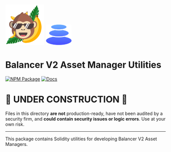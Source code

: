 # <img src="../../logo.svg" alt="ApeSwap" height="128px"> <img src="../../logo-b.svg" alt="Balancer" height="64px"> 

# Balancer V2 Asset Manager Utilities

[![NPM Package](https://img.shields.io/npm/v/@balancer-labs/v2-asset-manager-utils.svg)](https://www.npmjs.org/package/@balancer-labs/v2-asset-manager-utils)
[![Docs](https://img.shields.io/badge/docs-%F0%9F%93%84-blue)](https://docs.balancer.fi/developers/smart-contracts/apis/asset-managers)

# 🚧 UNDER CONSTRUCTION 🚧

Files in this directory **are not** production-ready, have not been audited by a security firm, and **could contain security issues or logic errors**. Use at your own risk.

---

This package contains Solidity utilities for developing Balancer V2 Asset Managers.
